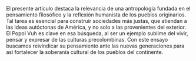 El presente artículo destaca la relevancia de una antropología fundada en el pensamiento filosófico y la 
reflexión humanista de los pueblos originarios. Tal tarea es esencial para construir sociedades más justas, 
que atiendan a las ideas autóctonas de América, y no solo a las provenientes del exterior. El Popol Vuh es 
clave en esa búsqueda, al ser un ejemplo sublime del vivir, pensar y expresar de las culturas precolombinas. 
Con este ensayo buscamos reivindicar su pensamiento ante las nuevas generaciones para así fortalecer la 
soberanía cultural de los pueblos del continente.